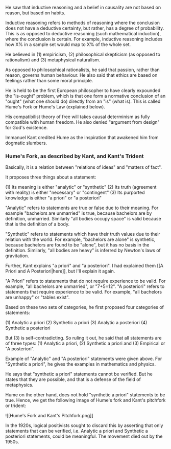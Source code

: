 He saw that inductive reasoning and a belief in causality are not based on reason, but based on habits.

Inductive reasoning refers to methods of reasoning where the conclusion does not have a deductive certainty, but rather, has a degree of probability. This is as opposed to deductive reasoning (such mathematical induction), where the conclusion is certain. For example, inductive reasoning includes how X% in a sample set would map to X% of the whole set.

He believed in (1) empiricism, (2) philosophical skepticism (as opposed to rationalism) and (3) metaphysical naturalism.

As opposed to philosophical rationalists, he said that passion, rather than reason, governs human behaviour. He also said that ethics are based on feelings rather than some moral principle.

He is held to be the first European philosopher to have clearly expounded the "is-ought" problem, which is that one form a normative conclusion of an "ought" (what one should do) directly from an "is" (what is). This is called Hume's Fork or Hume's Law (explained below).

His compatibilist theory of free will takes causal determinism as fully compatible with human freedom. He also denied "argument from design" for God's existence.

Immanuel Kant credited Hume as the inspiration that awakened him from dogmatic slumbers.

### Hume's Fork, as described by Kant, and Kant's Trident

Basically, it is a relation between "relations of ideas" and "matters of fact".

It proposes three things about a statement:

(1) Its meaning is either "analytic" or "synthetic"
(2) Its truth (agreement with reality) is either "necessary" or "contingent"
(3) Its purported knowledge is either "a priori" or "a posteriori"

"Analytic" refers to statements are true or false due to their meaning. For example "bachelors are unmarried" is true, because bachelors are by definition, unmarried. Similarly "all bodies occupy space" is valid because that is the definition of a body.

"Synthetic" refers to statements which have their truth values due to their relation with the world. For example, "bachelors are alone" is synthetic, because bachelors are found to be "alone", but it has no basis in the definition. Similarly, "all bodies are heavy" is inferred by Newton's laws of gravitation.

Further, Kant explains "a priori" and "a posteriori". I had explained them [[A Priori and A Posteriori|here]], but I'll explain it again.

"A Priori" refers to statements that do not require experience to be valid. For example, "all bachelors are unmarried", or "7+5=12". "A posteriori" refers to statements that require experience to be valid. For example, "all bachelors are unhappy" or "tables exist".

Based on these two sets of categories, he first proposed four categories of statements:

(1) Analytic a priori
(2) Synthetic a priori
(3) Analytic a posteriori
(4) Synthetic a posteriori

But (3) is self-contradicting. So ruling it out, he said that all statements are of three types: (1) Analytic a priori, (2) Synthetic a priori and (3) Empirical or "A posteriori".

Example of "Analytic" and "A posteriori" statements were given above. For "Synthetic a priori", he gives the examples in mathematics and physics.

He says that "synthetic a priori" statements cannot be verified. But he states that they are possible, and that is a defense of the field of metaphysics.

Hume on the other hand, does not hold "synthetic a priori" statements to be true. Hence, we get the following image of Hume's fork and Kant's pitchfork or trident:

![[Hume's Fork and Kant's Pitchfork.png]]

In the 1920s, logical positivists sought to discard this by asserting that only statements that can be verified, i.e. Analytic a priori and Synthetic a posteriori statements, could be meaningful. The movement died out by the 1950s.